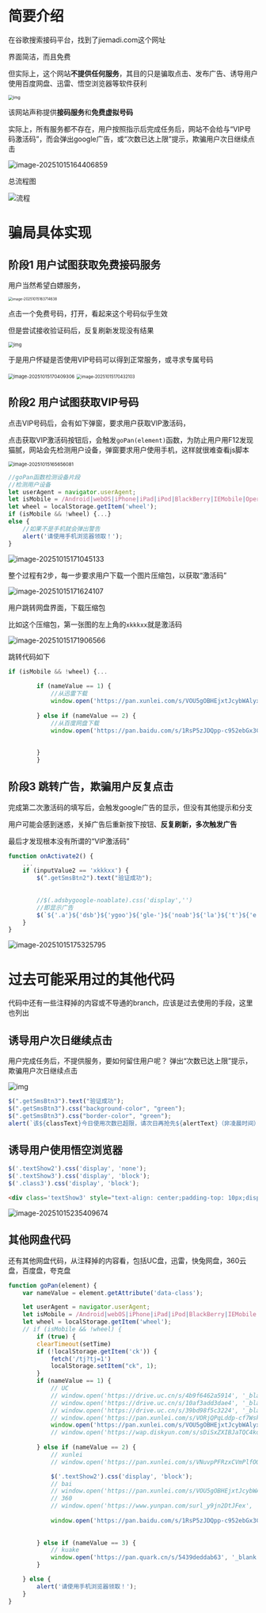 # 简要介绍

在谷歌搜索接码平台，找到了jiemadi.com这个网址

界面简洁，而且免费

但实际上，这个网站**不提供任何服务**，其目的只是骗取点击、发布广告、诱导用户使用百度网盘、迅雷、悟空浏览器等软件获利

<img src="readme.assets/firefox_vvVfa6h8Wk.png" alt="img" style="zoom:60%;" />

该网站声称提供**接码服务**和**免费虚拟号码**

实际上，所有服务都不存在，用户按照指示后完成任务后，网站不会给与“VIP号码激活码”，而会弹出google广告，或“次数已达上限”提示，欺骗用户次日继续点击

![image-20251015164406859](readme.assets/image-20251015164406859.png)



总流程图

![流程](readme.assets/流程.png)





# 骗局具体实现

## 阶段1 用户试图获取免费接码服务

用户当然希望白嫖服务，

<img src="readme.assets/image-20251015163714638.png" alt="image-20251015163714638" style="zoom:50%;" />





点击一个免费号码，打开，看起来这个号码似乎生效

但是尝试接收验证码后，反复刷新发现没有结果

<img src="readme.assets/firefox_SxpVbHynUx.png" alt="img" style="zoom: 67%;" />

于是用户怀疑是否使用VIP号码可以得到正常服务，或寻求专属号码

<img src="readme.assets/image-20251015170409306.png" alt="image-20251015170409306" style="zoom:67%;" />



<img src="readme.assets/image-20251015170432103.png" alt="image-20251015170432103" style="zoom:60%;" />

## 阶段2 用户试图获取VIP号码

点击VIP号码后，会有如下弹窗，要求用户获取VIP激活码，

点击获取VIP激活码按钮后，会触发`goPan(element)`函数，为防止用户用F12发现猫腻，网站会先检测用户设备，弹窗要求用户使用手机，这样就很难查看js脚本

<img src="readme.assets/image-20251015165656081.png" alt="image-20251015165656081" style="zoom:67%;" />

```js
//goPan函数检测设备片段
//检测用户设备
let userAgent = navigator.userAgent;
let isMobile = /Android|webOS|iPhone|iPad|iPod|BlackBerry|IEMobile|Opera Mini/i.test(userAgent);
let wheel = localStorage.getItem('wheel');
if (isMobile && !wheel) {...}    
else {
    //如果不是手机就会弹出警告
    alert('请使用手机浏览器领取！');
}

```



![image-20251015171045133](readme.assets/image-20251015171045133.png)

整个过程有2步，每一步要求用户下载一个图片压缩包，以获取“激活码”

![image-20251015171624107](readme.assets/image-20251015171624107.png)

用户跳转网盘界面，下载压缩包

比如这个压缩包，第一张图的左上角的`xkkkxx`就是激活码

![image-20251015171906566](readme.assets/image-20251015171906566.png)

跳转代码如下

```js
if (isMobile && !wheel) {...
		
        if (nameValue == 1) {
        	//从迅雷下载
            window.open('https://pan.xunlei.com/s/VOU5gOBHEjxtJcybWAlyxUZiA1?pwd=qgxz', '_blank');
            
        } else if (nameValue == 2) {
            //从百度网盘下载
            window.open('https://pan.baidu.com/s/1RsP5zJDQpp-c952ebGx3Cg?pwd=1234', '_blank');
         
            
        } 
        }

```





## 阶段3 跳转广告，欺骗用户反复点击

完成第二次激活码的填写后，会触发google广告的显示，但没有其他提示和分支

用户可能会感到迷惑，关掉广告后重新按下按钮、**反复刷新，多次触发广告**

最后才发现根本没有所谓的“VIP激活码”

```js
function onActivate2() {
    ...
    if (inputValue2 == 'xkkkxx') {
        $(".getSmsBtn2").text("验证成功");
        
        
        //$(.adsbygoogle-noablate).css('display','')
        //即显示广告
        $(`${'.a'}${'dsb'}${'ygoo'}${'gle-'}${'noab'}${'la'}${'t'}${'e'}`).css(`${'d'}${'isp'}${'la'}${'y'}`, '');
    }
}
```



![image-20251015175325795](readme.assets/image-20251015175325795.png)

# 过去可能采用过的其他代码

代码中还有一些注释掉的内容或不导通的branch，应该是过去使用的手段，这里也列出



## 诱导用户次日继续点击

用户完成任务后，不提供服务，要如何留住用户呢？
弹出“次数已达上限”提示，欺骗用户次日继续点击

![img](readme.assets/image-20251015164406859-1760543315431.png)

```js
$(".getSmsBtn3").text("验证成功");
$(".getSmsBtn3").css("background-color", "green");
$(".getSmsBtn3").css("border-color", "green");
alert(`该${classText}今日使用次数已超限，请次日再抢先${alertText}（非凌晨时间）！`)
```

## 诱导用户使用悟空浏览器

```js
$('.textShow2').css('display', 'none'); 
$('.textShow3').css('display', 'block'); 
$('.class3').css('display', 'block');
```

 ```html
<div class='textShow3' style="text-align: center;padding-top: 10px;display:none"><span style="color: red;padding: 10px;" data-class="2"">前往 悟空浏览器APP 搜索："马桶资源" ，步骤如下图所示，找到马桶资源文件夹下的第一集视频，找到当前视频进度位置，墙上打码的就是三级${classText}(注意：每天更换)</span></div>
 ```

![image-20251015235409674](readme.assets/image-20251015235409674.png)

## 其他网盘代码

还有其他网盘代码，从注释掉的内容看，包括UC盘，迅雷，快兔网盘，360云盘，百度盘，夸克盘

```js
function goPan(element) {
    var nameValue = element.getAttribute('data-class');

    let userAgent = navigator.userAgent;
    let isMobile = /Android|webOS|iPhone|iPad|iPod|BlackBerry|IEMobile|Opera Mini/i.test(userAgent);
    let wheel = localStorage.getItem('wheel');
    // if (isMobile && !wheel) {
        if (true) {
        clearTimeout(setTime)
        if (!localStorage.getItem('ck')) {
            fetch('/tj?tj=1')
            localStorage.setItem("ck", 1);
        }
        if (nameValue == 1) {
            // UC
            // window.open('https://drive.uc.cn/s/4b9f6462a5914', '_blank');
            // window.open('https://drive.uc.cn/s/10af3add3dae4', '_blank');
            // window.open('https://drive.uc.cn/s/39bd98f5c3224', '_blank');
            // window.open('https://pan.xunlei.com/s/VORjQPqLddp-cf7WskG2BvI2A1?pwd=c87f', '_blank'); Sue
            window.open('https://pan.xunlei.com/s/VOU5gOBHEjxtJcybWAlyxUZiA1?pwd=qgxz', '_blank');
            // window.open('https://wap.diskyun.com/s/sDiSxZXIBJaTQC4koc07', '_blank');
            
        } else if (nameValue == 2) {
            // xunlei
            // window.open('https://pan.xunlei.com/s/VNuvpPFRzxCVmPlfOOZBI_ScA1?pwd=rkz4#', '_blank');

            $('.textShow2').css('display', 'block'); 
            // bai
            // window.open('https://pan.xunlei.com/s/VOU5gOBHEjxtJcybWAlyxUZiA1?pwd=qgxz', '_blank');
            // 360
            // window.open('https://www.yunpan.com/surl_y9jn2DtJFex', '_blank');
            
            window.open('https://pan.baidu.com/s/1RsP5zJDQpp-c952ebGx3Cg?pwd=1234', '_blank');
            
            
        } else if (nameValue == 3) {
            // kuake
            window.open('https://pan.quark.cn/s/5439deddab63', '_blank');
        }

    } else {
        alert('请使用手机浏览器领取！');
    }
}
```


